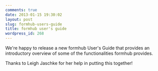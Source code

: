 ```yaml
---
comments: true
date: 2013-01-15 19:30:02
layout: post
slug: formhub-users-guide
title: formhub user's guide
wordpress_id: 268
---
```


We're happy to release a new formhub User's Guide that provides an introductory overview of some of the functionalities formhub provides.

<script async class="speakerdeck-embed" data-id="1a33a070416b01307b8022000a1de118" data-ratio="1.33333333333333" src="//speakerdeck.com/assets/embed.js"></script>

Thanks to Leigh Jaschke for her help in putting this together!

